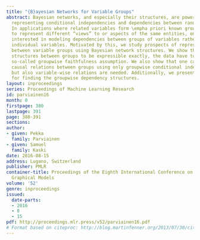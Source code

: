 ```yaml
---
title: "{B}ayesian Networks for Variable Groups"
abstract: Bayesian networks, and especially their structures, are powerful tools for
  representing conditional independencies and dependencies between random variables.
  In applications where related variables form \empha priori known groups, chosen
  to represent different “views” to or aspects of the same entities, one may be more
  interested in modeling dependencies between groups of variables rather than between
  individual variables. Motivated by this, we study prospects of representing relationships
  between variable groups using Bayesian network structures. We show that for dependency
  structures between groups to be expressible exactly, the data have to satisfy the
  so-called groupwise faithfulness assumption. We also show that one cannot learn
  causal relations between groups using only groupwise conditional independencies,
  but also variable-wise relations are needed. Additionally, we present algorithms
  for finding the groupwise dependency structures.
layout: inproceedings
series: Proceedings of Machine Learning Research
id: parviainen16
month: 0
firstpage: 380
lastpage: 391
page: 380-391
sections: 
author:
- given: Pekka
  family: Parviainen
- given: Samuel
  family: Kaski
date: 2016-08-15
address: Lugano, Switzerland
publisher: PMLR
container-title: Proceedings of the Eighth International Conference on Probabilistic
  Graphical Models
volume: '52'
genre: inproceedings
issued:
  date-parts:
  - 2016
  - 8
  - 15
pdf: http://proceedings.mlr.press/v52/parviainen16.pdf
# Format based on citeproc: http://blog.martinfenner.org/2013/07/30/citeproc-yaml-for-bibliographies/
---
```

